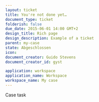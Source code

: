```yaml
---
layout: ticket
title: You're not done yet…
document_type: ticket
folderish: false
due_date: 2015-06-01 14:00 GMT+2
design_title: Rich page
design_description: Example of a ticket
parent: my-case
state: Abgeschlossen
icon:
document_creator: Guido Stevens
document_creator_id: gyst

application: workspace
application_name: Workspace
workspace_name: My case
---
```


Case task
